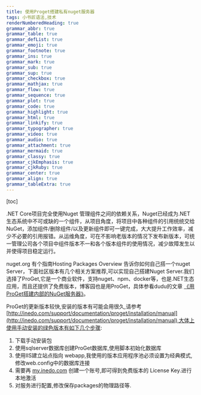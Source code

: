 ```yaml
---
title: 使用Proget搭建私有nuget服务器
tags: 小书匠语法,技术
renderNumberedHeading: true
grammar_abbr: true
grammar_table: true
grammar_defList: true
grammar_emoji: true
grammar_footnote: true
grammar_ins: true
grammar_mark: true
grammar_sub: true
grammar_sup: true
grammar_checkbox: true
grammar_mathjax: true
grammar_flow: true
grammar_sequence: true
grammar_plot: true
grammar_code: true
grammar_highlight: true
grammar_html: true
grammar_linkify: true
grammar_typographer: true
grammar_video: true
grammar_audio: true
grammar_attachment: true
grammar_mermaid: true
grammar_classy: true
grammar_cjkEmphasis: true
grammar_cjkRuby: true
grammar_center: true
grammar_align: true
grammar_tableExtra: true
---
```


[toc]

.NET Core项目完全使用Nuget 管理组件之间的依赖关系，Nuget已经成为.NET 生态系统中不可或缺的一个组件，从项目角度，将项目中各种组件的引用统统交给NuGet，添加组件/删除组件/以及更新组件即可一键完成，大大提升工作效率，减少不必要的引用报错。从运维角度，可在不影响老版本的情况下发布新版本，可统一管理公司各个项目中组件版本不一和各个版本组件的使用情况，减少故障发生以并使得项目稳定运行。

nuget.org 有个指南Hosting Packages Overview 告诉你如何自己搭一个nuget Server，下面社区版本有几个相关方案推荐,可以实现自己搭建Nuget Server.我们选择了ProGet,它是一个商业软件，支持nuget、npm、docker等，也是.NET生态应用，而且还提供了免费版本，博客园也是用ProGet，具体参看dudu的文章 [《用ProGet搭建内部的NuGet服务器》](http://www.cnblogs.com/dudu/p/5147284.html)。

ProGet的更新版本较快,安装的版本有可能会用很久,请参考 [http://inedo.com/support/documentation/proget/installation/manual](http://inedo.com/support/documentation/proget/installation/manual),大体上使用手动安装的绿色版本有如下几个步骤:

1. 下载手动安装包
2. 使用sqlserver数据库创建ProGet数据库,使用脚本初始化数据库
3. 使用IIS建立站点指向 webapp,我使用的版本应用程序池必须设置为经典模式,修改web.config中的数据库连接
4. 需要再 [my.inedo.com](my.inedo.com) 创建一个账号,即可得到免费版本的 License Key.进行本地激活
5. 对服务进行配置,修改保存packages的物理路径等.